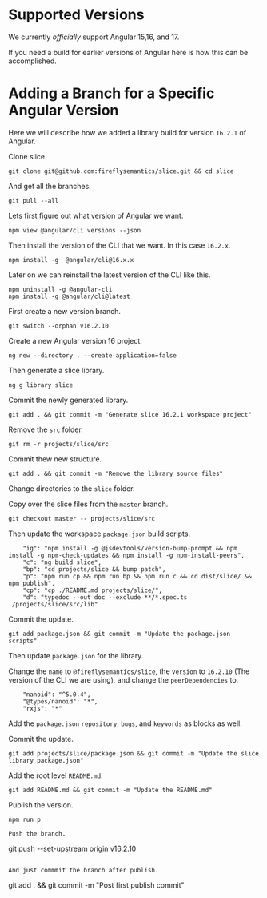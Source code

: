# Supported Versions

We currently *officially* support Angular 15,16, and 17. 

If you need a build for earlier versions of Angular here is how this can be accomplished.

# Adding a Branch for a Specific Angular Version

Here we will describe how we added a library build for version `16.2.1` of Angular.

Clone slice.
```
git clone git@github.com:fireflysemantics/slice.git && cd slice 
```

And get all the branches.
```
git pull --all
```

Lets first figure out what version of Angular we want.

```
npm view @angular/cli versions --json
```

Then install the version of the CLI that we want.  In this case `16.2.x`.

```
npm install -g  @angular/cli@16.x.x  
```


Later on we can reinstall the latest version of the CLI like this.

```
npm uninstall -g @angular-cli
npm install -g @angular/cli@latest
```

First create a new version branch.

```
git switch --orphan v16.2.10
```

Create a new Angular version 16 project.

```
ng new --directory . --create-application=false
```

Then generate a slice library.

```
ng g library slice
```

Commit the newly generated library.

```
git add . && git commit -m "Generate slice 16.2.1 workspace project" 
```

Remove the `src` folder.

```
git rm -r projects/slice/src 
```

Commit thew new structure.

```
git add . && git commit -m "Remove the library source files"
```

Change directories to the `slice` folder.


Copy over the slice files from the  `master` branch.

```
git checkout master -- projects/slice/src
```

Then update the workspace `package.json`  build scripts.

```
    "ig": "npm install -g @jsdevtools/version-bump-prompt && npm install -g npm-check-updates && npm install -g npm-install-peers",
    "c": "ng build slice",
    "bp": "cd projects/slice && bump patch",
    "p": "npm run cp && npm run bp && npm run c && cd dist/slice/ && npm publish",
    "cp": "cp ./README.md projects/slice/",
    "d": "typedoc --out doc --exclude **/*.spec.ts ./projects/slice/src/lib"    
```

Commit the update.

```
git add package.json && git commit -m "Update the package.json scripts"
```

Then update `package.json` for the library.  

Change the `name` to `@fireflysemantics/slice`, the `version` to `16.2.10` (The version of the CLI we are using), and change the `peerDependencies` to.

```
    "nanoid": "^5.0.4",
    "@types/nanoid": "*",
    "rxjs": "*"
```

Add the `package.json` `repository`, `bugs`, and `keywords` as blocks as well.

Commit the update.

```
git add projects/slice/package.json && git commit -m "Update the slice library package.json" 
```

Add the root level `README.md`.

```
git add README.md && git commit -m "Update the README.md" 
```
Publish the version.
```
npm run p

Push the branch.
```
git push --set-upstream origin v16.2.10
```

And just commmit the branch after publish.

```
git add . && git commit -m "Post first publish commit"
```